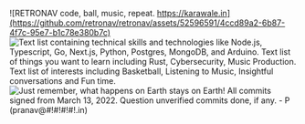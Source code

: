 ![RETRONAV
code, ball, music, repeat.
https://karawale.in](https://github.com/retronav/retronav/assets/52596591/4ccd89a2-6b87-4f7c-95e7-b1c78e380b7c)
![Text list containing technical skills and technologies like Node.js, Typescript, Go, Next.js, Python, Postgres, MongoDB, and Arduino.
Text list of things you want to learn including Rust, Cybersecurity, Music Production.
Text list of interests including Basketball, Listening to Music, Insightful conversations and Fun time.](https://github.com/retronav/retronav/assets/52596591/ee3ca213-453c-4b09-9233-5e62b5e26039)
![Just remember, what happens on Earth stays on Earth!
All commits signed from March 13, 2022. Question unverified commits done, if any. 
\- P (pranav@#!#!#!#!.in)](https://github.com/retronav/retronav/assets/52596591/69e07fff-a2be-4ffb-95dc-0c97bee947b1)

